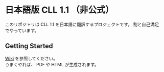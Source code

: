 # 日本語版 CLL 1.1 （非公式）

このリポジトリは CLL 1.1 を日本語に翻訳するプロジェクトです。
割と自己満足でやっています。

## Getting Started

[Wiki](https://github.com/skytomo221/cll-ja-re/wiki) を参照してください。  
うまくやれば、 PDF や HTML が生成されます。
